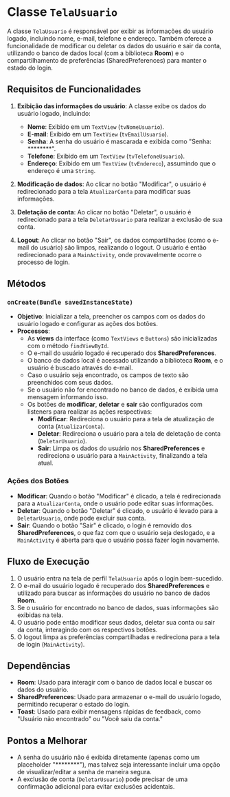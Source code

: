 # Classe `TelaUsuario`

A classe `TelaUsuario` é responsável por exibir as informações do usuário logado, incluindo nome, e-mail, telefone e endereço. Também oferece a funcionalidade de modificar ou deletar os dados do usuário e sair da conta, utilizando o banco de dados local (com a biblioteca **Room**) e o compartilhamento de preferências (SharedPreferences) para manter o estado do login.

## Requisitos de Funcionalidades

1. **Exibição das informações do usuário**: A classe exibe os dados do usuário logado, incluindo:
   - **Nome**: Exibido em um `TextView` (`tvNomeUsuario`).
   - **E-mail**: Exibido em um `TextView` (`tvEmailUsuario`).
   - **Senha**: A senha do usuário é mascarada e exibida como "Senha: ********".
   - **Telefone**: Exibido em um `TextView` (`tvTelefoneUsuario`).
   - **Endereço**: Exibido em um `TextView` (`tvEndereco`), assumindo que o endereço é uma `String`.

2. **Modificação de dados**: Ao clicar no botão "Modificar", o usuário é redirecionado para a tela `AtualizarConta` para modificar suas informações.

3. **Deletação de conta**: Ao clicar no botão "Deletar", o usuário é redirecionado para a tela `DeletarUsuario` para realizar a exclusão de sua conta.

4. **Logout**: Ao clicar no botão "Sair", os dados compartilhados (como o e-mail do usuário) são limpos, realizando o logout. O usuário é então redirecionado para a `MainActivity`, onde provavelmente ocorre o processo de login.

## Métodos

### `onCreate(Bundle savedInstanceState)`
- **Objetivo**: Inicializar a tela, preencher os campos com os dados do usuário logado e configurar as ações dos botões.
- **Processos**:
  - As **views** da interface (como `TextViews` e `Buttons`) são inicializadas com o método `findViewById`.
  - O e-mail do usuário logado é recuperado dos **SharedPreferences**.
  - O banco de dados local é acessado utilizando a biblioteca **Room**, e o usuário é buscado através do e-mail.
  - Caso o usuário seja encontrado, os campos de texto são preenchidos com seus dados.
  - Se o usuário não for encontrado no banco de dados, é exibida uma mensagem informando isso.
  - Os botões de **modificar**, **deletar** e **sair** são configurados com listeners para realizar as ações respectivas:
    - **Modificar**: Redireciona o usuário para a tela de atualização de conta (`AtualizarConta`).
    - **Deletar**: Redireciona o usuário para a tela de deletação de conta (`DeletarUsuario`).
    - **Sair**: Limpa os dados do usuário nos **SharedPreferences** e redireciona o usuário para a `MainActivity`, finalizando a tela atual.

### Ações dos Botões

- **Modificar**: Quando o botão "Modificar" é clicado, a tela é redirecionada para a `AtualizarConta`, onde o usuário pode editar suas informações.
- **Deletar**: Quando o botão "Deletar" é clicado, o usuário é levado para a `DeletarUsuario`, onde pode excluir sua conta.
- **Sair**: Quando o botão "Sair" é clicado, o login é removido dos **SharedPreferences**, o que faz com que o usuário seja deslogado, e a `MainActivity` é aberta para que o usuário possa fazer login novamente.

## Fluxo de Execução

1. O usuário entra na tela de perfil `TelaUsuario` após o login bem-sucedido.
2. O e-mail do usuário logado é recuperado dos **SharedPreferences** e utilizado para buscar as informações do usuário no banco de dados **Room**.
3. Se o usuário for encontrado no banco de dados, suas informações são exibidas na tela.
4. O usuário pode então modificar seus dados, deletar sua conta ou sair da conta, interagindo com os respectivos botões.
5. O logout limpa as preferências compartilhadas e redireciona para a tela de login (`MainActivity`).

## Dependências

- **Room**: Usado para interagir com o banco de dados local e buscar os dados do usuário.
- **SharedPreferences**: Usado para armazenar o e-mail do usuário logado, permitindo recuperar o estado do login.
- **Toast**: Usado para exibir mensagens rápidas de feedback, como "Usuário não encontrado" ou "Você saiu da conta."

## Pontos a Melhorar

- A senha do usuário não é exibida diretamente (apenas como um placeholder "********"), mas talvez seja interessante incluir uma opção de visualizar/editar a senha de maneira segura.
- A exclusão de conta (`DeletarUsuario`) pode precisar de uma confirmação adicional para evitar exclusões acidentais.
